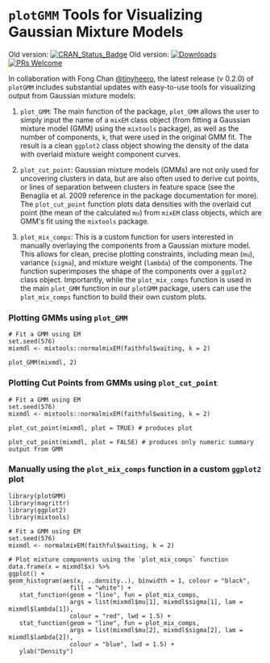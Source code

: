 # `plotGMM` Tools for Visualizing Gaussian Mixture Models
Old version: [![CRAN_Status_Badge](https://www.r-pkg.org/badges/version/plotGMM)](http://cran.r-project.org/package=plotGMM)
Old version: [![Downloads](http://cranlogs.r-pkg.org/badges/grand-total/plotGMM)](http://cranlogs.r-pkg.org/)
[![PRs Welcome](https://img.shields.io/badge/PRs-welcome-brightgreen.svg?style=plastic)](https://github.com/pdwaggoner/plotGMM/pulls)

In collaboration with Fong Chan [@tinyheero](https://github.com/tinyheero), the latest release (v 0.2.0) of `plotGMM` includes substantial updates with easy-to-use tools for visualizing output from Gaussian mixture models: 

1. `plot_GMM`: The main function of the package, `plot_GMM` allows the user to simply input the name of a `mixEM` class object (from fitting a Gaussian mixture model (GMM) using the `mixtools` package), as well as the number of components, `k`, that were used in the original GMM fit. The result is a clean `ggplot2` class object showing the density of the data with overlaid mixture weight component curves.  

2. `plot_cut_point`: Gaussian mixture models (GMMs) are not only used for uncovering clusters in data, but are also often used to derive cut points, or lines of separation between clusters in feature space (see the Benaglia et al. 2009 reference in the package documentation for more). The `plot_cut_point` function plots data densities with the overlaid cut point (the mean of the calculated `mu`) from `mixEM` class objects, which are GMM's fit using the `mixtools` package.

3. `plot_mix_comps`: This is a custom function for users interested in manually overlaying the components from a Gaussian mixture model. This allows for clean, precise plotting constraints, including mean (`mu`), variance (`sigma`), and mixture weight (`lambda`) of the components. The function superimposes the shape of the components over a `ggplot2` class object. Importantly, while the `plot_mix_comps` function is used in the main `plot_GMM` function in our `plotGMM` package, users can use the `plot_mix_comps` function to build their own custom plots.

### Plotting GMMs using `plot_GMM`
```{r }
# Fit a GMM using EM
set.seed(576)
mixmdl <- mixtools::normalmixEM(faithful$waiting, k = 2)

plot_GMM(mixmdl, 2)
```

### Plotting Cut Points from GMMs using `plot_cut_point`
```{r }
# Fit a GMM using EM
set.seed(576)
mixmdl <- mixtools::normalmixEM(faithful$waiting, k = 2)

plot_cut_point(mixmdl, plot = TRUE) # produces plot

plot_cut_point(mixmdl, plot = FALSE) # produces only numeric summary output from GMM
```

### Manually using the `plot_mix_comps` function in a custom `ggplot2` plot
```{r }
library(plotGMM)
library(magrittr)
library(ggplot2)
library(mixtools)

# Fit a GMM using EM
set.seed(576)
mixmdl <- normalmixEM(faithful$waiting, k = 2)

# Plot mixture components using the `plot_mix_comps` function
data.frame(x = mixmdl$x) %>%
ggplot() +
geom_histogram(aes(x, ..density..), binwidth = 1, colour = "black",
                 fill = "white") +
   stat_function(geom = "line", fun = plot_mix_comps,
                 args = list(mixmdl$mu[1], mixmdl$sigma[1], lam = mixmdl$lambda[1]),
                 colour = "red", lwd = 1.5) +
   stat_function(geom = "line", fun = plot_mix_comps,
                 args = list(mixmdl$mu[2], mixmdl$sigma[2], lam = mixmdl$lambda[2]),
                 colour = "blue", lwd = 1.5) +
   ylab("Density")
```
